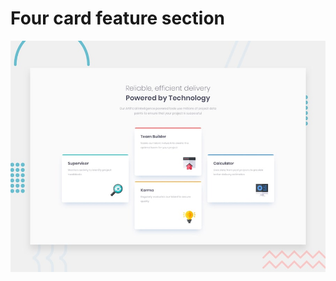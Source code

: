 # Four card feature section

![Design preview for the Four card feature section coding challenge](./design/desktop-preview.jpg)

